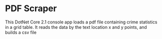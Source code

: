 # PDF Scraper

This DotNet Core 2.1 console app loads a pdf file containing crime statistics in a grid table. It reads the data by the text location x and y points, and builds a csv file
